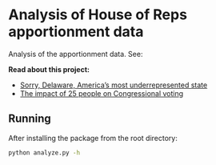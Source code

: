 # Analysis of House of Reps apportionment data

Analysis of the apportionment data. See:

**Read about this project:**
* [Sorry, Delaware, America’s most underrepresented state](https://medium.com/practical-coding/sorry-delaware-americas-most-underrepresented-state-83a8d654f864)
* [The impact of 25 people on Congressional voting](https://medium.com/practical-coding/the-impact-of-25-people-on-congressional-voting-d959e22baea1)

## Running

After installing the package from the root directory:

```bash
python analyze.py -h
```